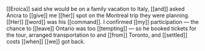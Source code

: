 [[Eroica]] said she would be on a family vacation to Italy, [[and]] asked Ancra to [[give]] me [[her]] spot on the Montreal trip they were planning. [[Her]] [[word]] was his [[command]]. I confirmed [[my]] participation — the chance to [[leave]] Ontario was too [[tempting]] — so he booked tickets for the tour, arranged transportation to and [[from]] Toronto, and [[settled]] costs [[when]] [[we]] got back.